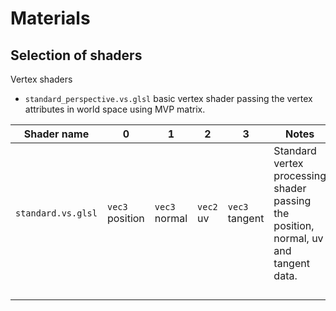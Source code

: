# Materials

## Selection of shaders

Vertex shaders

* `standard_perspective.vs.glsl` basic vertex shader passing the vertex attributes in world space using MVP matrix. 

| Shader name        | 0               | 1             | 2         | 3              | Notes                                                                                 |
|--------------------|-----------------|---------------|-----------|----------------|---------------------------------------------------------------------------------------|
| `standard.vs.glsl` | `vec3` position | `vec3` normal | `vec2` uv | `vec3` tangent | Standard vertex processing shader passing the position, normal, uv and tangent data.|
|                    |                 |               |           |                |                                                                                       |
|                    |                 |               |           |                |                                                                                       |
|                    |                 |               |           |                |                                                                                       |
|                    |                 |               |           |                |                                                                                       |

